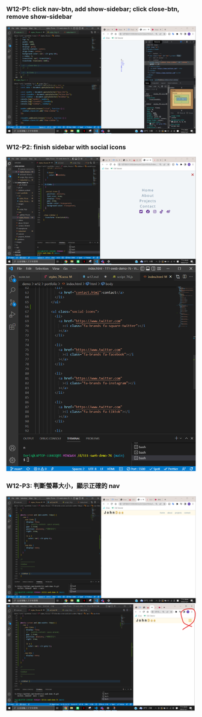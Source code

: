 ### W12-P1: click nav-btn, add show-sidebar; click close-btn, remove show-sidebar

![](./p1.png)


### W12-P2: finish sidebar with social icons
![](./p2.png)
![](./p2-1.png)

### W12-P3: 判斷螢幕大小，顯示正確的 nav
![](./p3.png)
![](./p3-1.png)